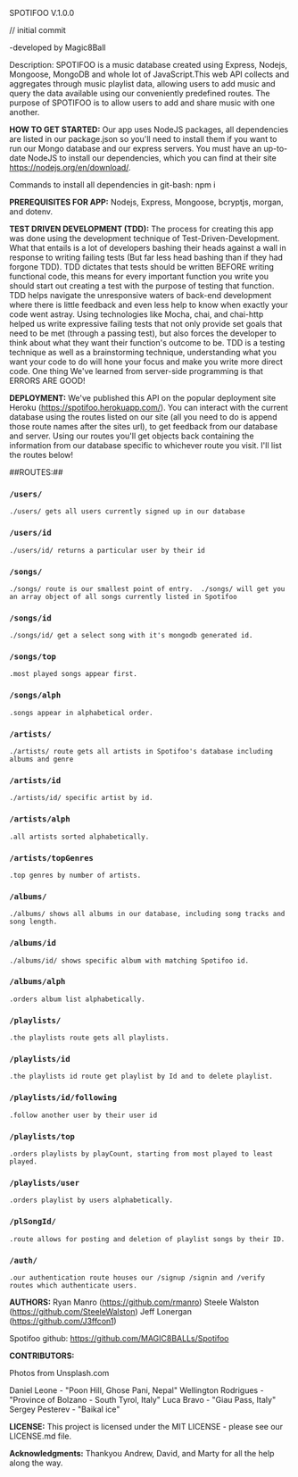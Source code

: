 SPOTIFOO V.1.0.0

// initial commit

-developed by Magic8Ball

Description: SPOTIFOO is a music database created using Express, Nodejs, Mongoose, MongoDB and whole lot of JavaScript.This web API collects and aggregates through music playlist data, allowing users to add music and query the data available using our conveniently predefined routes. The purpose of SPOTIFOO is to allow users to add and share music with one another.

**HOW TO GET STARTED:**
Our app uses NodeJS packages, all dependencies are listed in our package.json so you'll need to install them if you want to run our Mongo database and our express servers. You must have an up-to-date NodeJS to install our dependencies, which you can find at their site https://nodejs.org/en/download/.     

Commands to install all dependencies in git-bash: npm i

**PREREQUISITES FOR APP:** Nodejs, Express, Mongoose, bcryptjs, morgan, and dotenv.

**TEST DRIVEN DEVELOPMENT (TDD):** The process for creating this app was done using the development technique of Test-Driven-Development. What that entails is a lot of developers bashing their heads against a wall in response to writing failing tests (But far less head bashing than if they had forgone TDD). TDD dictates that tests should be written BEFORE writing functional code, this means for every important function you write you should start out creating a test with the purpose of testing that function. TDD helps navigate the unresponsive waters of back-end development where there is little feedback and even less help to know when exactly your code went astray. Using technologies like Mocha, chai, and chai-http helped us write expressive failing tests that not only provide set goals that need to be met (through a passing test), but also forces the developer to think about what they want their function's outcome to be. TDD is a testing technique as well as a brainstorming technique, understanding what you want your code to do will hone your focus and make you write more direct code. 
One thing We've learned from server-side programming is that ERRORS ARE GOOD!

**DEPLOYMENT:** We've published this API on the popular deployment site Heroku (https://spotifoo.herokuapp.com/). You can interact with the current database using the routes listed on our site (all you need to do is append those route names after the sites url), to get feedback from our database and server. Using our routes you'll get objects back containing the information from our database specific to whichever route you visit. I'll list the routes below!

##ROUTES:##

### `/users/`
    ./users/ gets all users currently signed up in our database

### `/users/id`
    ./users/id/ returns a particular user by their id

### `/songs/`
    ./songs/ route is our smallest point of entry.  ./songs/ will get you an array object of all songs currently listed in Spotifoo

### `/songs/id`
    ./songs/id/ get a select song with it's mongodb generated id.

### `/songs/top`
    .most played songs appear first.

### `/songs/alph`
    .songs appear in alphabetical order.        

### `/artists/`
    ./artists/ route gets all artists in Spotifoo's database including albums and genre

### `/artists/id`
    ./artists/id/ specific artist by id.

### `/artists/alph`
    .all artists sorted alphabetically.    

### `/artists/topGenres`
    .top genres by number of artists.

### `/albums/`
    ./albums/ shows all albums in our database, including song tracks and song length.

### `/albums/id`
    ./albums/id/ shows specific album with matching Spotifoo id.

### `/albums/alph`
    .orders album list alphabetically.     

### `/playlists/`
    .the playlists route gets all playlists.

### `/playlists/id`
    .the playlists id route get playlist by Id and to delete playlist.

### `/playlists/id/following`
    .follow another user by their user id

### `/playlists/top`
    .orders playlists by playCount, starting from most played to least played.

### `/playlists/user`
    .orders playlist by users alphabetically.

### `/plSongId/`
    .route allows for posting and deletion of playlist songs by their ID.

### `/auth/`
    .our authentication route houses our /signup /signin and /verify routes which authenticate users.                         

**AUTHORS:**
Ryan Manro (https://github.com/rmanro)
Steele Walston (https://github.com/SteeleWalston)
Jeff Lonergan (https://github.com/J3ffcon1)

Spotifoo github: https://github.com/MAGIC8BALLs/Spotifoo

**CONTRIBUTORS:**

Photos from Unsplash.com

Daniel Leone - "Poon Hill, Ghose Pani, Nepal"
Wellington Rodrigues - "Province of Bolzano - South Tyrol, Italy"
Luca Bravo - "Giau Pass, Italy"
Sergey Pesterev - "Baikal ice"

**LICENSE:**
This project is licensed under the MIT LICENSE - please see our LICENSE.md file.

**Acknowledgments:**
Thankyou Andrew, David, and Marty for all the help along the way.

